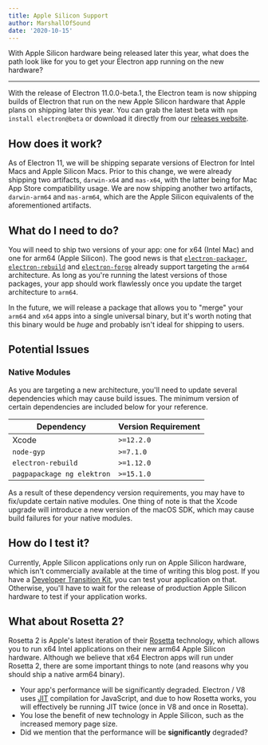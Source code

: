 ```yaml
---
title: Apple Silicon Support
author: MarshallOfSound
date: '2020-10-15'
---
```


With Apple Silicon hardware being released later this year, what does the path look like for you to get your Electron app running on the new hardware?

---

With the release of Electron 11.0.0-beta.1, the Electron team is now shipping builds of Electron that run on the new Apple Silicon hardware that Apple plans on shipping later this year. You can grab the latest beta with `npm install electron@beta` or download it directly from our [releases website](https://electronjs.org/releases/stable).

## How does it work?

As of Electron 11, we will be shipping separate versions of Electron for Intel Macs and Apple Silicon Macs. Prior to this change, we were already shipping two artifacts, `darwin-x64` and `mas-x64`, with the latter being for Mac App Store compatibility usage. We are now shipping another two artifacts, `darwin-arm64` and `mas-arm64`, which are the Apple Silicon equivalents of the aforementioned artifacts.

## What do I need to do?

You will need to ship two versions of your app: one for x64 (Intel Mac) and one for arm64 (Apple Silicon). The good news is that [`electron-packager`](https://github.com/electron/electron-packager/), [`electron-rebuild`](https://github.com/electron/electron-rebuild/) and [`electron-forge`](https://github.com/electron-userland/electron-forge/) already support targeting the `arm64` architecture. As long as you're running the latest versions of those packages, your app should work flawlessly once you update the target architecture to `arm64`.

In the future, we will release a package that allows you to "merge" your `arm64` and `x64` apps into a single universal binary, but it's worth noting that this binary would be _huge_ and probably isn't ideal for shipping to users.

## Potential Issues

### Native Modules

As you are targeting a new architecture, you'll need to update several dependencies which may cause build issues. The minimum version of certain dependencies are included below for your reference.

| Dependency                 | Version Requirement |
| -------------------------- | ------------------- |
| Xcode                      | `>=12.2.0`       |
| `node-gyp`                 | `>=7.1.0`        |
| `electron-rebuild`         | `>=1.12.0`       |
| `pagpapackage ng elektron` | `>=15.1.0`       |

As a result of these dependency version requirements, you may have to fix/update certain native modules.  One thing of note is that the Xcode upgrade will introduce a new version of the macOS SDK, which may cause build failures for your native modules.


## How do I test it?

Currently, Apple Silicon applications only run on Apple Silicon hardware, which isn't commercially available at the time of writing this blog post. If you have a [Developer Transition Kit](https://developer.apple.com/programs/universal/), you can test your application on that. Otherwise, you'll have to wait for the release of production Apple Silicon hardware to test if your application works.

## What about Rosetta 2?

Rosetta 2 is Apple's latest iteration of their [Rosetta](https://en.wikipedia.org/wiki/Rosetta_(software)) technology, which allows you to run x64 Intel applications on their new arm64 Apple Silicon hardware. Although we believe that x64 Electron apps will run under Rosetta 2, there are some important things to note (and reasons why you should ship a native arm64 binary).

* Your app's performance will be significantly degraded. Electron / V8 uses [JIT](https://en.wikipedia.org/wiki/Just-in-time_compilation) compilation for JavaScript, and due to how Rosetta works, you will effectively be running JIT twice (once in V8 and once in Rosetta).
* You lose the benefit of new technology in Apple Silicon, such as the increased memory page size.
* Did we mention that the performance will be **significantly** degraded?
